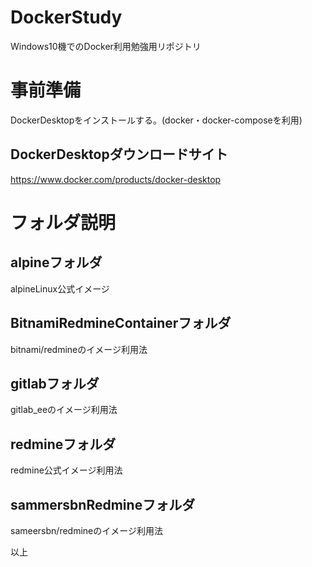 # DockerStudy
Windows10機でのDocker利用勉強用リポジトリ

# 事前準備
DockerDesktopをインストールする。(docker・docker-composeを利用)

## DockerDesktopダウンロードサイト
https://www.docker.com/products/docker-desktop

# フォルダ説明
## alpineフォルダ
alpineLinux公式イメージ

## BitnamiRedmineContainerフォルダ
bitnami/redmineのイメージ利用法

## gitlabフォルダ
gitlab_eeのイメージ利用法

## redmineフォルダ
redmine公式イメージ利用法

## sammersbnRedmineフォルダ
sameersbn/redmineのイメージ利用法


以上
